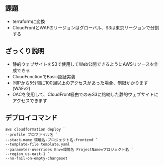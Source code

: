## 課題
- terraformに変換
- CloudFrontとWAFのリージョンはグローバル、S3は東京リージョンで分割する

## ざっくり説明
- 静的ウェブサイトをS3で使用してWeb公開できるようにAWSリソースを作成できる
- CloudFunctionでBasic認証実装
- 同IPから5分間に100回以上のアクセスがあった場合、制限かかります(WAFv2)
- OACを使用して、CloudFront経由でのみS3に格納した静的ウェブサイトにアクセスできます

## デプロイコマンド
```
aws cloudformation deploy `
--profile プロファイル名 `
--stack-name 環境名-プロジェクト名-frontend `
--template-file template.yaml `
--parameter-overrides Env=環境名 ProjectName=プロジェクト名 `
--region us-east-1 `
--no-fail-on-empty-changeset
```